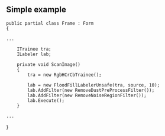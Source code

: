 ## Simple example


    public partial class Frame : Form
    {

	...
 
        ITrainee tra;
        ILabeler lab;

        private void ScanImage()
        {
            tra = new RgbHCrCbTrainee();

            lab = new FloodFillLabelerUnsafe(tra, source, 10);
            lab.AddFilter(new RemoveDustPreProcessFilter());
            lab.AddFilter(new RemoveNoiseRegionFilter());
            lab.Execute();
        }

	...
   }

